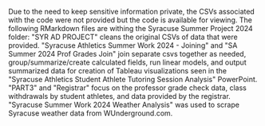 Due to the need to keep sensitive information private, the CSVs associated with the code were not provided but the code is available for viewing. The following RMarkdown files are withing the 
Syracuse Summer Project 2024 folder: "SYR AD PROJECT" cleans the original CSVs of data that were provided.
"Syracuse Athletics Summer Work 2024 - Joining" and "SA Summer 2024 Prof Grades Join" join separate csvs together as needed, group/summarize/create calculated fields, run linear models, and output summarized data for
creation of Tableau visualizations seen in the "Syracuse Athletics Student Athlete Tutoring Session Analysis" PowerPoint. "PART3" and "Registrar" focus on the professor grade check data, class withdrawals by student athletes, and data provided by the registrar.
"Syracuse Summer Work 2024 Weather Analysis" was used to scrape Syracuse weather data from WUnderground.com. 
